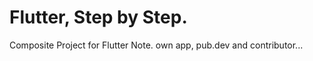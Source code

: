 # Flutter, Step by Step.

Composite Project for Flutter Note. 
own app, pub.dev and contributor...  
